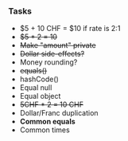 ### Tasks

- $5 + 10 CHF = $10 if rate is 2:1
- ~~$5 * 2 = 10~~
- ~~Make "amount" private~~
- ~~Dollar side-effects?~~
- Money rounding?
- ~~equals()~~
- hashCode()
- Equal null
- Equal object
- ~~5CHF * 2 = 10 CHF~~
- Dollar/Franc duplication
- **Common equals**
- Common times